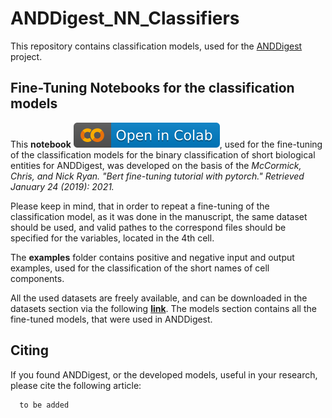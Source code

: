 # ANDDigest_NN_Classifiers
This repository contains classification models, used for the [ANDDigest](https://anddigest.sysbio.ru/) project.

## Fine-Tuning Notebooks for the classification models
This **notebook** [![Open In Colab](images/colab.svg)](https://colab.research.google.com/github/ANDDigest/ANDDigest_classification_models/blob/main/notebooks/PubMedBERT_finetuning.ipynb), used for the fine-tuning of the classification models for the binary classification of short biological entities for ANDDigest, was developed on the basis of the
_McCormick, Chris, and Nick Ryan. "Bert fine-tuning tutorial with pytorch." Retrieved January 24 (2019): 2021._


Please keep in mind, that in order to repeat a fine-tuning of the classification model, as it was done in the manuscript, the same dataset should be used, and valid pathes to the correspond files should be specified for the variables, located in the 4th cell.


The **examples** folder contains positive and negative input and output examples, used for the classification of the short names of cell components.

All the used datasets are freely available, and can be downloaded in the datasets section via the following [**link**](https://huggingface.co/Timofey). The models section contains all the fine-tuned models, that were used in ANDDigest.

## Citing
If you found ANDDigest, or the developed models, useful in your research, please cite the following article:

```
  to be added
```
